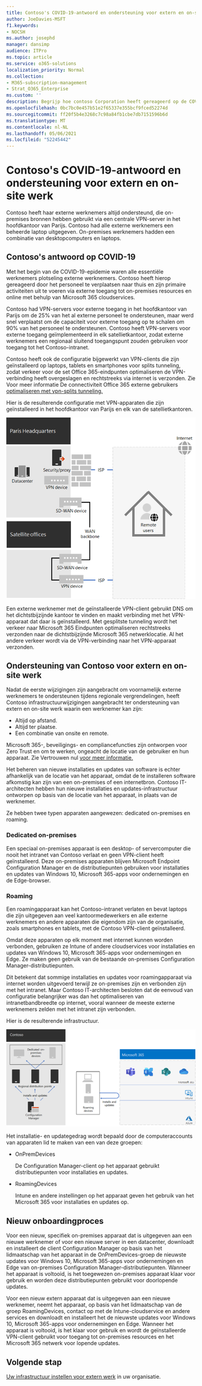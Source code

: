 ```yaml
---
title: Contoso's COVID-19-antwoord en ondersteuning voor extern en on-site werk
author: JoeDavies-MSFT
f1.keywords:
- NOCSH
ms.author: josephd
manager: dansimp
audience: ITPro
ms.topic: article
ms.service: o365-solutions
localization_priority: Normal
ms.collection:
- M365-subscription-management
- Strat_O365_Enterprise
ms.custom: ''
description: Begrijp hoe contoso Corporation heeft gereageerd op de COVID-19-epidemie en hoe ze hun software-installatie- en update-infrastructuur hebben ontworpen voor extern en on-site werk.
ms.openlocfilehash: 0bc7bc0e457b51e2f65337e355bcf9fced52274d
ms.sourcegitcommit: ff20f5b4e3268c7c98a84fb1cbe7db7151596b6d
ms.translationtype: MT
ms.contentlocale: nl-NL
ms.lasthandoff: 05/06/2021
ms.locfileid: "52245442"
---
```

# <a name="contosos-covid-19-response-and-support-for-remote-and-onsite-work"></a>Contoso's COVID-19-antwoord en ondersteuning voor extern en on-site werk

Contoso heeft haar externe werknemers altijd ondersteund, die on-premises bronnen hebben gebruikt via een centrale VPN-server in het hoofdkantoor van Parijs. Contoso had alle externe werknemers een beheerde laptop uitgegeven. On-premises werknemers hadden een combinatie van desktopcomputers en laptops.

## <a name="contosos-response-to-covid-19"></a>Contoso's antwoord op COVID-19

Met het begin van de COVID-19-epidemie waren alle essentiële werknemers plotseling externe werknemers. Contoso heeft hierop gereageerd door het personeel te verplaatsen naar thuis en zijn primaire activiteiten uit te voeren via externe toegang tot on-premises resources en online met behulp van Microsoft 365 cloudservices.

Contoso had VPN-servers voor externe toegang in het hoofdkantoor van Parijs om de 25% van het al externe personeel te ondersteunen, maar werd snel verplaatst om de capaciteit voor externe toegang op te schalen om 90% van het personeel te ondersteunen. Contoso heeft VPN-servers voor externe toegang geïmplementeerd in elk satellietkantoor, zodat externe werknemers een regionaal sluitend toegangspunt zouden gebruiken voor toegang tot het Contoso-intranet.

Contoso heeft ook de configuratie bijgewerkt van VPN-clients die zijn geïnstalleerd op laptops, tablets en smartphones voor splits tunneling, zodat verkeer voor de set Office 365-eindpunten optimaliseren de VPN-verbinding heeft overgeslagen en rechtstreeks via internet is verzonden. Zie Voor meer informatie De connectiviteit Office 365 externe gebruikers [optimaliseren met vpn-splits tunneling.](../enterprise/microsoft-365-vpn-split-tunnel.md)

Hier is de resulterende configuratie met VPN-apparaten die zijn geïnstalleerd in het hoofdkantoor van Parijs en elk van de satellietkantoren. 

![De VPN-infrastructuur van Contoso](../media/contoso-remote-onsite-work/contoso-vpn-infrastructure.png)

Een externe werknemer met de geïnstalleerde VPN-client gebruikt DNS om het dichtstbijzijnde kantoor te vinden en maakt verbinding met het VPN-apparaat dat daar is geïnstalleerd. Met gesplitste tunneling wordt het verkeer naar Microsoft 365 Eindpunten optimaliseren rechtstreeks verzonden naar de dichtstbijzijnde Microsoft 365 netwerklocatie. Al het andere verkeer wordt via de VPN-verbinding naar het VPN-apparaat verzonden.

## <a name="contosos-support-for-remote-and-onsite-work"></a>Ondersteuning van Contoso voor extern en on-site werk

Nadat de eerste wijzigingen zijn aangebracht om voornamelijk externe werknemers te ondersteunen tijdens regionale vergrendelingen, heeft Contoso infrastructuurwijzigingen aangebracht ter ondersteuning van extern en on-site werk waarin een werknemer kan zijn:

- Altijd op afstand.
- Altijd ter plaatse.
- Een combinatie van onsite en remote.

Microsoft 365-, beveiligings- en compliancefuncties zijn ontworpen voor Zero Trust en om te werken, ongeacht de locatie van de gebruiker en hun apparaat. Zie Vertrouwen nul [voor meer informatie.](https://www.microsoft.com/security/business/zero-trust)

Het beheren van nieuwe installaties en updates van software is echter afhankelijk van de locatie van het apparaat, omdat de te installeren software afkomstig kan zijn van een on-premises of een internetbron. Contoso IT-architecten hebben hun nieuwe installaties en updates-infrastructuur ontworpen op basis van de locatie van het apparaat, in plaats van de werknemer.

Ze hebben twee typen apparaten aangewezen: dedicated on-premises en roaming.

### <a name="dedicated-on-premises"></a>Dedicated on-premises

Een speciaal on-premises apparaat is een desktop- of servercomputer die nooit het intranet van Contoso verlaat en geen VPN-client heeft geïnstalleerd. Deze on-premises apparaten blijven Microsoft Endpoint Configuration Manager en de distributiepunten gebruiken voor installaties en updates van Windows 10, Microsoft 365-apps voor ondernemingen en de Edge-browser.

### <a name="roaming"></a>Roaming

Een roamingapparaat kan het Contoso-intranet verlaten en bevat laptops die zijn uitgegeven aan veel kantoormedewerkers en alle externe werknemers en andere apparaten die eigendom zijn van de organisatie, zoals smartphones en tablets, met de Contoso VPN-client geïnstalleerd. 

Omdat deze apparaten op elk moment met internet kunnen worden verbonden, gebruiken ze Intune of andere cloudservices voor installaties en updates van Windows 10, Microsoft 365-apps voor ondernemingen en Edge. Ze maken geen gebruik van de bestaande on-premises Configuration Manager-distributiepunten.

Dit betekent dat sommige installaties en updates voor roamingapparaat via internet worden uitgevoerd terwijl ze on-premises zijn en verbonden zijn met het intranet. Maar Contoso IT-architecten besloten dat de eenvoud van configuratie belangrijker was dan het optimaliseren van intranetbandbreedte op internet, vooral wanneer de meeste externe werknemers zelden met het intranet zijn verbonden.

Hier is de resulterende infrastructuur.

![De installatie- en updatesinfrastructuur van Contoso](../media/contoso-remote-onsite-work/contoso-updates-infrastructure.png)

Het installatie- en updategedrag wordt bepaald door de computeraccounts van apparaten lid te maken van een van deze groepen:

- OnPremDevices

  De Configuration Manager-client op het apparaat gebruikt distributiepunten voor installaties en updates.

- RoamingDevices

  Intune en andere instellingen op het apparaat geven het gebruik van het Microsoft 365 voor installaties en updates op.

## <a name="new-onboarding-process"></a>Nieuw onboardingproces

Voor een nieuw, specifiek on-premises apparaat dat is uitgegeven aan een nieuwe werknemer of voor een nieuwe server in een datacenter, downloadt en installeert de client Configuration Manager op basis van het lidmaatschap van het apparaat in de OnPremDevices-groep de nieuwste updates voor Windows 10, Microsoft 365-apps voor ondernemingen en Edge van on-premises Configuration Manager-distributiepunten. Wanneer het apparaat is voltooid, is het toegewezen on-premises apparaat klaar voor gebruik en worden deze distributiepunten gebruikt voor doorlopende updates.

Voor een nieuw extern apparaat dat is uitgegeven aan een nieuwe werknemer, neemt het apparaat, op basis van het lidmaatschap van de groep RoamingDevices, contact op met de Intune-cloudservice en andere services en downloadt en installeert het de nieuwste updates voor Windows 10, Microsoft 365-apps voor ondernemingen en Edge. Wanneer het apparaat is voltooid, is het klaar voor gebruik en wordt de geïnstalleerde VPN-client gebruikt voor toegang tot on-premises resources en het Microsoft 365 netwerk voor lopende updates.

## <a name="next-step"></a>Volgende stap

[Uw infrastructuur instellen voor extern werk](empower-people-to-work-remotely.md) in uw organisatie.
